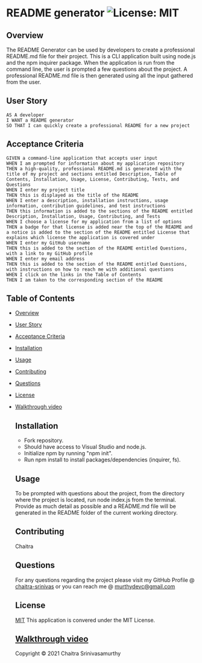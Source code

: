# README generator ![License: MIT](https://img.shields.io/badge/License-MIT-yellow.svg)
## Overview

The README Generator can be used by developers to create a professional README.md file for their project. This is a CLI application built using node.js and the npm inquirer package. When the application is run from the command line, the user is prompted a few questions about the project. 
A professional README.md file is then generated using all the input gathered from the user.

## User Story
```
AS A developer
I WANT a README generator
SO THAT I can quickly create a professional README for a new project 
```
## Acceptance Criteria
```
GIVEN a command-line application that accepts user input
WHEN I am prompted for information about my application repository
THEN a high-quality, professional README.md is generated with the title of my project and sections entitled Description, Table of Contents, Installation, Usage, License, Contributing, Tests, and Questions
WHEN I enter my project title
THEN this is displayed as the title of the README
WHEN I enter a description, installation instructions, usage information, contribution guidelines, and test instructions
THEN this information is added to the sections of the README entitled Description, Installation, Usage, Contributing, and Tests
WHEN I choose a license for my application from a list of options
THEN a badge for that license is added near the top of the README and a notice is added to the section of the README entitled License that explains which license the application is covered under
WHEN I enter my GitHub username
THEN this is added to the section of the README entitled Questions, with a link to my GitHub profile
WHEN I enter my email address
THEN this is added to the section of the README entitled Questions, with instructions on how to reach me with additional questions
WHEN I click on the links in the Table of Contents
THEN I am taken to the corresponding section of the README
```

## Table of Contents

- [Overview](#overview)
- [User Story](#user-story)
- [Acceptance Criteria](#acceptance-criteria)
- [Installation](#installation)
- [Usage](#usage)
- [Contributing](#contributing)
- [Questions](#questions)
- [License](#license)
- [Walkthrough video](#walkthrough-video)

    ## Installation
   - Fork repository.
   - Should have access to Visual Studio and node.js.
   - Initialize npm by running "npm init".
   - Run npm install to install packages/dependencies (inquirer, fs).
   
    ## Usage
    To be prompted with questions about the project, from the directory where the project is located, run node index.js from the terminal. Provide as much detail as possible and a README.md file will be generated in the README folder of the current working directory.
   
    ## Contributing
    Chaitra 
    
    ## Questions
    For any questions regarding the project please visit my 
    GitHub Profile @ 
    [chaitra-srinivas](https://github.com/dfdfgfd)
    or you can reach me @ murthydevc@gmail.com
    
    ## License
    [MIT](https://opensource.org/licenses/MIT)
    This application is convered under the MIT License.
    

    ## [Walkthrough video](https://drive.google.com/file/d/1IJ5hbW7u0RcWaXbOVHcByxPS3RWvrr7g/view?usp=sharing)


    Copyright © 2021 Chaitra Srinivasamurthy 
    